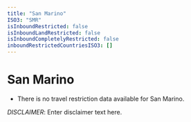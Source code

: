 ```yaml
---
title: "San Marino"
ISO3: "SMR"
isInboundRestricted: false
isInboundLandRestricted: false
isInboundCompletelyRestricted: false
inboundRestrictedCountriesISO3: []
---
```


# San Marino

* There is no travel restriction data available for San Marino.

*DISCLAIMER*: Enter disclaimer text here.
